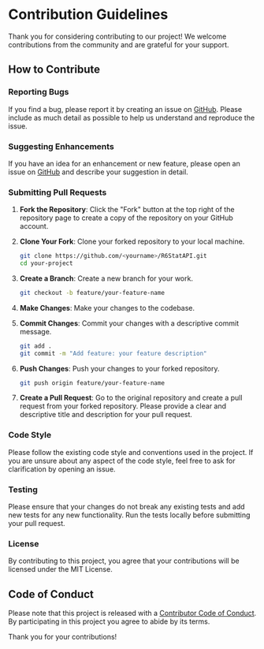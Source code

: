 # Contribution Guidelines

Thank you for considering contributing to our project! We welcome contributions from the community and are grateful for your support.

## How to Contribute

### Reporting Bugs

If you find a bug, please report it by creating an issue on [GitHub](https://github.com/CalumW1/R6StatAPI/issues). Please include as much detail as possible to help us understand and reproduce the issue.

### Suggesting Enhancements

If you have an idea for an enhancement or new feature, please open an issue on [GitHub](https://github.com/CalumW1/R6StatAPI/issues) and describe your suggestion in detail.

### Submitting Pull Requests

1. **Fork the Repository**: Click the "Fork" button at the top right of the repository page to create a copy of the repository on your GitHub account.

2. **Clone Your Fork**: Clone your forked repository to your local machine.
    ```bash
    git clone https://github.com/<yourname>/R6StatAPI.git
    cd your-project
    ```

3. **Create a Branch**: Create a new branch for your work.
    ```bash
    git checkout -b feature/your-feature-name
    ```

4. **Make Changes**: Make your changes to the codebase.

5. **Commit Changes**: Commit your changes with a descriptive commit message.
    ```bash
    git add .
    git commit -m "Add feature: your feature description"
    ```

6. **Push Changes**: Push your changes to your forked repository.
    ```bash
    git push origin feature/your-feature-name
    ```

7. **Create a Pull Request**: Go to the original repository and create a pull request from your forked repository. Please provide a clear and descriptive title and description for your pull request.

### Code Style

Please follow the existing code style and conventions used in the project. If you are unsure about any aspect of the code style, feel free to ask for clarification by opening an issue.

### Testing

Please ensure that your changes do not break any existing tests and add new tests for any new functionality. Run the tests locally before submitting your pull request.

### License

By contributing to this project, you agree that your contributions will be licensed under the MIT License.

## Code of Conduct

Please note that this project is released with a [Contributor Code of Conduct](CODE_OF_CONDUCT.md). By participating in this project you agree to abide by its terms.

Thank you for your contributions!